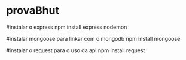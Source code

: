 # provaBhut

#instalar o express 
npm install express nodemon

#instalar mongoose para linkar com o mongodb
npm install mongoose

#instalar o request para o uso da api
npm install request
